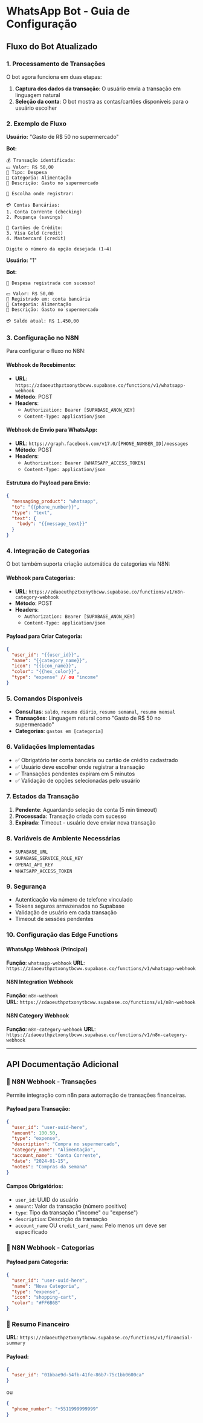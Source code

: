 # WhatsApp Bot - Guia de Configuração

## Fluxo do Bot Atualizado

### 1. Processamento de Transações

O bot agora funciona em duas etapas:

1. **Captura dos dados da transação**: O usuário envia a transação em linguagem natural
2. **Seleção da conta**: O bot mostra as contas/cartões disponíveis para o usuário escolher

### 2. Exemplo de Fluxo

**Usuário:** "Gasto de R$ 50 no supermercado"

**Bot:** 
```
💰 Transação identificada:
💵 Valor: R$ 50,00
📂 Tipo: Despesa
📂 Categoria: Alimentação
📝 Descrição: Gasto no supermercado

🏦 Escolha onde registrar:

💳 Contas Bancárias:
1. Conta Corrente (checking)
2. Poupança (savings)

💎 Cartões de Crédito:
3. Visa Gold (credit)
4. Mastercard (credit)

Digite o número da opção desejada (1-4)
```

**Usuário:** "1"

**Bot:**
```
💸 Despesa registrada com sucesso!

💵 Valor: R$ 50,00
🏦 Registrado em: conta bancária
📂 Categoria: Alimentação
📝 Descrição: Gasto no supermercado

💳 Saldo atual: R$ 1.450,00
```

### 3. Configuração no N8N

Para configurar o fluxo no N8N:

#### Webhook de Recebimento:
- **URL**: `https://zdaoeuthpztxonytbcww.supabase.co/functions/v1/whatsapp-webhook`
- **Método**: POST
- **Headers**: 
  - `Authorization: Bearer [SUPABASE_ANON_KEY]`
  - `Content-Type: application/json`

#### Webhook de Envio para WhatsApp:
- **URL**: `https://graph.facebook.com/v17.0/[PHONE_NUMBER_ID]/messages`
- **Método**: POST
- **Headers**:
  - `Authorization: Bearer [WHATSAPP_ACCESS_TOKEN]`
  - `Content-Type: application/json`

#### Estrutura do Payload para Envio:
```json
{
  "messaging_product": "whatsapp",
  "to": "{{phone_number}}",
  "type": "text",
  "text": {
    "body": "{{message_text}}"
  }
}
```

### 4. Integração de Categorias

O bot também suporta criação automática de categorias via N8N:

#### Webhook para Categorias:
- **URL**: `https://zdaoeuthpztxonytbcww.supabase.co/functions/v1/n8n-category-webhook`
- **Método**: POST
- **Headers**:
  - `Authorization: Bearer [SUPABASE_ANON_KEY]`
  - `Content-Type: application/json`

#### Payload para Criar Categoria:
```json
{
  "user_id": "{{user_id}}",
  "name": "{{category_name}}",
  "icon": "{{icon_name}}",
  "color": "{{hex_color}}",
  "type": "expense" // ou "income"
}
```

### 5. Comandos Disponíveis

- **Consultas**: `saldo`, `resumo diário`, `resumo semanal`, `resumo mensal`
- **Transações**: Linguagem natural como "Gasto de R$ 50 no supermercado"
- **Categorias**: `gastos em [categoria]`

### 6. Validações Implementadas

- ✅ Obrigatório ter conta bancária ou cartão de crédito cadastrado
- ✅ Usuário deve escolher onde registrar a transação
- ✅ Transações pendentes expiram em 5 minutos
- ✅ Validação de opções selecionadas pelo usuário

### 7. Estados da Transação

1. **Pendente**: Aguardando seleção de conta (5 min timeout)
2. **Processada**: Transação criada com sucesso
3. **Expirada**: Timeout - usuário deve enviar nova transação

### 8. Variáveis de Ambiente Necessárias

- `SUPABASE_URL`
- `SUPABASE_SERVICE_ROLE_KEY`
- `OPENAI_API_KEY`
- `WHATSAPP_ACCESS_TOKEN`

### 9. Segurança

- Autenticação via número de telefone vinculado
- Tokens seguros armazenados no Supabase
- Validação de usuário em cada transação
- Timeout de sessões pendentes

### 10. Configuração das Edge Functions

#### WhatsApp Webhook (Principal)
**Função**: `whatsapp-webhook`
**URL**: `https://zdaoeuthpztxonytbcww.supabase.co/functions/v1/whatsapp-webhook`

#### N8N Integration Webhook
**Função**: `n8n-webhook`  
**URL**: `https://zdaoeuthpztxonytbcww.supabase.co/functions/v1/n8n-webhook`

#### N8N Category Webhook
**Função**: `n8n-category-webhook`
**URL**: `https://zdaoeuthpztxonytbcww.supabase.co/functions/v1/n8n-category-webhook`

---

## API Documentação Adicional

### 📨 N8N Webhook - Transações

Permite integração com n8n para automação de transações financeiras.

#### Payload para Transação:
```json
{
  "user_id": "user-uuid-here",
  "amount": 100.50,
  "type": "expense",
  "description": "Compra no supermercado",
  "category_name": "Alimentação",
  "account_name": "Conta Corrente",
  "date": "2024-01-15",
  "notes": "Compras da semana"
}
```

#### Campos Obrigatórios:
- `user_id`: UUID do usuário
- `amount`: Valor da transação (número positivo)
- `type`: Tipo da transação ("income" ou "expense")
- `description`: Descrição da transação
- `account_name` OU `credit_card_name`: Pelo menos um deve ser especificado

### 📨 N8N Webhook - Categorias

#### Payload para Categoria:
```json
{
  "user_id": "user-uuid-here",
  "name": "Nova Categoria",
  "type": "expense",
  "icon": "shopping-cart",
  "color": "#FF6B6B"
}
```

### 📨 Resumo Financeiro

**URL**: `https://zdaoeuthpztxonytbcww.supabase.co/functions/v1/financial-summary`

#### Payload:
```json
{
  "user_id": "01bbae9d-54fb-41fe-86b7-75c1bb0600ca"
}
```

ou

```json
{
  "phone_number": "+5511999999999"
}
```